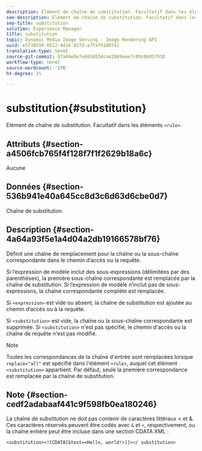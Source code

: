 ```yaml
---
description: Elément de chaîne de substitution. Facultatif dans les éléments <rule>.
seo-description: Elément de chaîne de substitution. Facultatif dans les éléments <rule>.
seo-title: substitution
solution: Experience Manager
title: substitution
topic: Dynamic Media Image Serving - Image Rendering API
uuid: e5730559-0512-4416-927d-a7faf9180741
translation-type: tm+mt
source-git-commit: 97a84e8e7edd3d834ca42069eae7c09c00d57938
workflow-type: tm+mt
source-wordcount: '176'
ht-degree: 1%

---
```



# substitution{#substitution}

Elément de chaîne de substitution. Facultatif dans les éléments `<rule>`.

## Attributs {#section-a4506fcb765f4f128f7f1f2629b18a6c}

Aucune

## Données {#section-536b941e40a645cc8d3c6d63d6cbe0d7}

Chaîne de substitution.

## Description {#section-4a64a93f5e1a4d04a2db19166578bf76}

Définit une chaîne de remplacement pour la chaîne ou la sous-chaîne correspondante dans le chemin d’accès ou la requête.

Si l’expression de modèle inclut des sous-expressions (délimitées par des parenthèses), la première sous-chaîne correspondante est remplacée par la chaîne de substitution. Si l’expression de modèle n’inclut pas de sous-expressions, la chaîne correspondante complète est remplacée.

Si `<expression>` est vide ou absent, la chaîne de substitution est ajoutée au chemin d’accès ou à la requête.

Si `<substitution>` est vide, la chaîne ou la sous-chaîne correspondante est supprimée. Si `<substitution>` n&#39;est pas spécifié, le chemin d&#39;accès ou la chaîne de requête n&#39;est pas modifié.

>[!NOTE]
>
>Toutes les correspondances de la chaîne d&#39;entrée sont remplacées lorsque `replace="all"` est spécifié dans l&#39;élément `<rule>`, auquel cet élément `<substitution>` appartient. Par défaut, seule la première correspondance est remplacée par la chaîne de substitution.

## Note {#section-cedf2adabaaf441c9f598fb0ea180246}

La chaîne de substitution ne doit pas contenir de caractères littéraux &lt; et &amp;. Ces caractères réservés peuvent être codés avec `&` et `<`, respectivement, ou la chaîne entière peut être incluse dans une section CDATA XML :

`<substitution><![CDATA[&text=<Hello, world!>]]></ substitution>`
